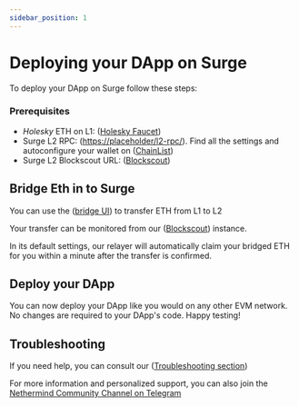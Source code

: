 ```yaml
---
sidebar_position: 1
---
```


# Deploying your DApp on Surge

To deploy your DApp on Surge follow these steps:

### Prerequisites

- *Holesky* ETH on L1: ([Holesky Faucet](https://cloud.google.com/application/web3/faucet/ethereum/holesky))
- Surge L2 RPC: ([https://placeholder/l2-rpc/](https://l2-rpc.surge.staging-nethermind.xyz)). Find all the settings and autoconfigure your wallet on ([ChainList](https://chainlist.org/chain/763374))
- Surge L2 Blockscout URL: ([Blockscout](https://explorer.testnet.surge.wtf/))

## Bridge Eth in to Surge

You can use the ([bridge UI](https://bridge.testnet.surge.wtf)) to transfer ETH from L1 to L2

Your transfer can be monitored from our ([Blockscout](https://explorer.testnet.surge.wtf/)) instance.

In its default settings, our relayer will automatically claim your bridged ETH for you within a minute after the transfer is confirmed.

## Deploy your DApp

You can now deploy your DApp like you would on any other EVM network. No changes are required to your DApp's code.
Happy testing!

## Troubleshooting

If you need help, you can consult our ([Troubleshooting section](/Troubleshooting/index))

For more information and personalized support, you can also join the [Nethermind Community Channel on Telegram](https://t.me/nethermind_community)